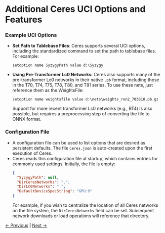 # Additional Ceres UCI Options and Features

### Example UCI Options

- **Set Path to Tablebase Files**: Ceres supports several UCI options, including the standardized command to set the path to tablebase files. For example:
  ```
  setoption name SyzygyPath value d:\Syzygy
  ```
  
- **Using Pre-Transformer Lc0 Networks**: Ceres also supports many of the pre-transformer Lc0 networks in their native `.pb` format, including those in the T70, T74, T75, T78, T80, and T81 series. To use these nets, just reference them as the WeightsFile:
  ```
  setoption name weightsfile value d:\nets\weights_run2_703810.pb.gz
  ```
  Support for more recent transformer Lc0 networks (e.g., BT4) is also possible, but requires a preprocessing step of converting the file to ONNX format.

### Configuration File

- A configuration file can be used to list options that are desired as persistent defaults. The file `Ceres.json` is auto-created upon the first execution of Ceres.
- Ceres reads this configuration file at startup, which contains entries for commonly used settings. Initially, the file is empty:
  ```json
  {
    "SyzygyPath": null,
    "DirCeresNetworks": ".",
    "DirLC0Networks": ".",
    "DefaultDeviceSpecString": "GPU:0"
  }
  ```
  For example, if you wish to centralize the location of all Ceres networks on the file system, the `DirCeresNetworks` field can be set. Subsequent network downloads or load operations will reference that directory.

[← Previous](instructions_5.md) | [Next →](instructions_7.md)
